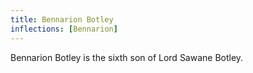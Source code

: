 ```yaml
---
title: Bennarion Botley
inflections: [Bennarion]
---
```


Bennarion Botley is the sixth son of Lord Sawane Botley.



